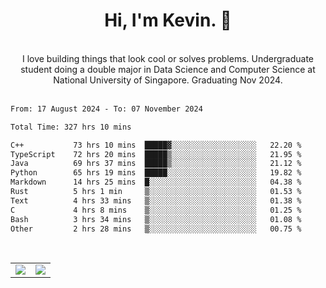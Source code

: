 <!--
**kevin-pek/kevin-pek** is a ✨ _special_ ✨ repository because its `README.md` (this file) appears on your GitHub profile.

Here are some ideas to get you started:

- 🔭 I’m currently working on ...
- 🌱 I’m currently learning ...
- 👯 I’m looking to collaborate on ...
- 🤔 I’m looking for help with ...
- 💬 Ask me about ...
- 📫 How to reach me: ...
- 😄 Pronouns: ...
- ⚡ Fun fact: ...
-->
<div align="center">
  <h1>Hi, I'm Kevin. 👋</h1>
  <br />
  I love building things that look cool or solves problems. Undergraduate student doing a double major in Data Science and Computer Science at National University of Singapore. Graduating Nov 2024.
</div>
<br />
<!--START_SECTION:waka-->

```txt
From: 17 August 2024 - To: 07 November 2024

Total Time: 327 hrs 10 mins

C++           73 hrs 10 mins  █████▓░░░░░░░░░░░░░░░░░░░   22.20 %
TypeScript    72 hrs 20 mins  █████▒░░░░░░░░░░░░░░░░░░░   21.95 %
Java          69 hrs 37 mins  █████▒░░░░░░░░░░░░░░░░░░░   21.12 %
Python        65 hrs 19 mins  █████░░░░░░░░░░░░░░░░░░░░   19.82 %
Markdown      14 hrs 25 mins  █░░░░░░░░░░░░░░░░░░░░░░░░   04.38 %
Rust          5 hrs 1 min     ▒░░░░░░░░░░░░░░░░░░░░░░░░   01.53 %
Text          4 hrs 33 mins   ▒░░░░░░░░░░░░░░░░░░░░░░░░   01.38 %
C             4 hrs 8 mins    ▒░░░░░░░░░░░░░░░░░░░░░░░░   01.25 %
Bash          3 hrs 34 mins   ▒░░░░░░░░░░░░░░░░░░░░░░░░   01.08 %
Other         2 hrs 28 mins   ▒░░░░░░░░░░░░░░░░░░░░░░░░   00.75 %
```

<!--END_SECTION:waka-->
<br />
<table width="100%">
  <tr>
    <td align="left" width="50%">
      <img src="https://github-readme-stats-kevin-pek.vercel.app/api?username=kevin-pek&include_all_commits=true&count_private=true&theme=rose_pine" />
    </td>
    <td align="right" width="50%">
      <img src="https://github-readme-stats-kevin-pek.vercel.app/api/top-langs?username=kevin-pek&langs_count=10&hide_progress=true&theme=rose_pine" />
    </td>
  </tr>
</table>

